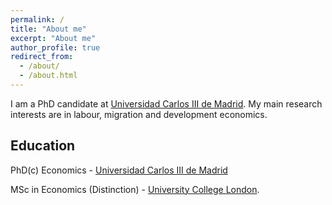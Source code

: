 ```yaml
---
permalink: /
title: "About me"
excerpt: "About me"
author_profile: true
redirect_from: 
  - /about/
  - /about.html
---
```

I am a PhD candidate at [Universidad Carlos III de Madrid](https://economics.uc3m.es). 
My main research interests are in labour, migration and development economics.  

**Education**
------

PhD(c) Economics - [Universidad Carlos III de Madrid](https://economics.uc3m.es)

MSc in Economics (Distinction) - [University College London](https://www.ucl.ac.uk/economics/ucl-department-economics). 


